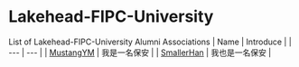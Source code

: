 # Lakehead-FIPC-University
List of Lakehead-FIPC-University Alumni Associations
| Name | Introduce |
| --- | --- |
| [MustangYM](https://github.com/MustangYM) | 我是一名保安 |
| [SmallerHan](https://github.com/hanhuafeng) | 我也是一名保安 |

